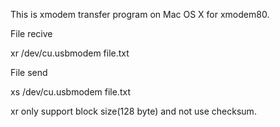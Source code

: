 This is xmodem transfer program on Mac OS X for xmodem80.

File recive

xr /dev/cu.usbmodem file.txt

File send

xs /dev/cu.usbmodem file.txt

xr only support block size(128 byte) and not use checksum.
